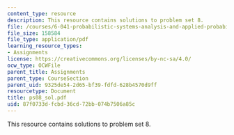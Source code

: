 ```yaml
---
content_type: resource
description: This resource contains solutions to problem set 8.
file: /courses/6-041-probabilistic-systems-analysis-and-applied-probability-spring-2006/87f0733dfcbd36cd72bb074b7506a85c_ps08_sol.pdf
file_size: 158584
file_type: application/pdf
learning_resource_types:
- Assignments
license: https://creativecommons.org/licenses/by-nc-sa/4.0/
ocw_type: OCWFile
parent_title: Assignments
parent_type: CourseSection
parent_uid: 9325de54-2d65-bf39-fdfd-628b4570d9ff
resourcetype: Document
title: ps08_sol.pdf
uid: 87f0733d-fcbd-36cd-72bb-074b7506a85c
---
```

This resource contains solutions to problem set 8.